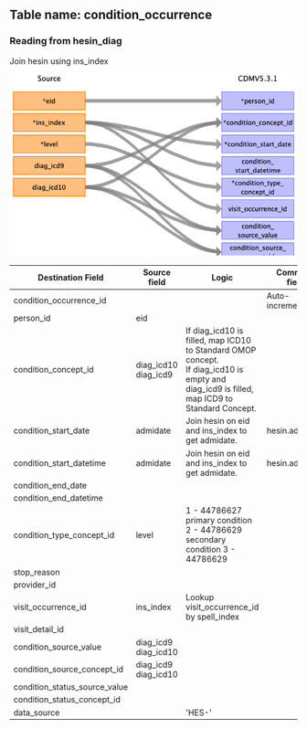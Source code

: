 ## Table name: condition_occurrence

### Reading from hesin_diag

Join hesin using ins_index

![](md_files/image11.png)

| Destination Field | Source field | Logic | Comment field |
| --- | --- | --- | --- |
| condition_occurrence_id |  |  | Auto-increment |
| person_id | eid |  |  |
| condition_concept_id | diag_icd10<br>diag_icd9 | If diag_icd10 is filled, map ICD10 to Standard OMOP concept. <br> If diag_icd10 is empty and diag_icd9 is filled, map ICD9 to Standard Concept.   |  |
| condition_start_date | admidate | Join hesin on eid and ins_index to get admidate. | hesin.admidate<br> |
| condition_start_datetime | admidate | Join hesin on eid and ins_index to get admidate. | hesin.admidate<br> |
| condition_end_date |  |  |  |
| condition_end_datetime |  |  |  |
| condition_type_concept_id | level | 1 - 44786627 primary condition  2 - 44786629 secondary condition  3 - 44786629 |  |
| stop_reason |  |  |  |
| provider_id |  |  |  |
| visit_occurrence_id | ins_index | Lookup visit_occurrence_id by spell_index |  |
| visit_detail_id |  |  |  |
| condition_source_value | diag_icd9<br>diag_icd10 |  |  |
| condition_source_concept_id | diag_icd9<br>diag_icd10 |  |  |
| condition_status_source_value |  |  |  |
| condition_status_concept_id |  |  |  |
| data_source |  | 'HES-<dsource>' |  |
